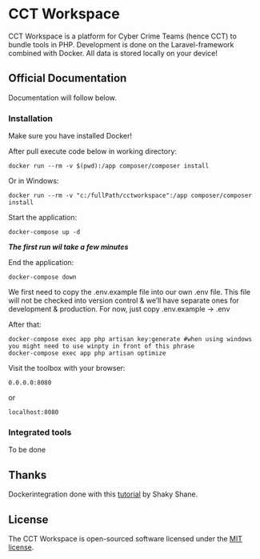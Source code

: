 # CCT Workspace

CCT Workspace is a platform for Cyber Crime Teams (hence CCT) to bundle tools in PHP. Development is done on the Laravel-framework combined with Docker. All data is stored locally on your device! 

## Official Documentation

Documentation will follow below.

### Installation
Make sure you have installed Docker!

After pull execute code below in working directory: 

    docker run --rm -v $(pwd):/app composer/composer install

Or in Windows:

    docker run --rm -v "c:/fullPath/cctworkspace":/app composer/composer install

Start the application:

    docker-compose up -d

**_The first run wil take a few minutes_**

End the application:

    docker-compose down


We first need to copy the .env.example file into our own .env file. This file will not be checked into version control & we’ll have separate ones for development & production. For now, just copy .env.example -> .env

After that:

```
docker-compose exec app php artisan key:generate #when using windows you might need to use winpty in front of this phrase
docker-compose exec app php artisan optimize
```



Visit the toolbox with your browser:

	0.0.0.0:8080

or 

    localhost:8080



### Integrated tools
To be done

## Thanks

Dockerintegration done with this [tutorial](https://medium.com/@shakyShane/laravel-docker-part-1-setup-for-development-e3daaefaf3c) by Shaky Shane.

## License

The CCT Workspace is open-sourced software licensed under the [MIT license](http://opensource.org/licenses/MIT).
